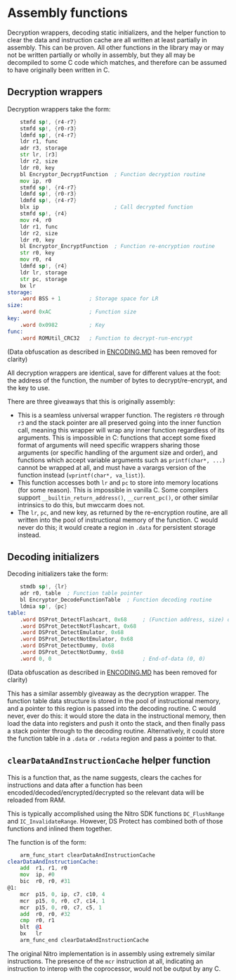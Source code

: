 # Assembly functions

Decryption wrappers, decoding static initializers, and the helper function to clear the data and instruction cache are all written at least partially in assembly. This can be proven. All other functions in the library may or may not be written partially or wholly in assembly, but they all may be decompiled to some C code which matches, and therefore can be assumed to have originally been written in C.

## Decryption wrappers

Decryption wrappers take the form:

```asm
	stmfd sp!, {r4-r7}
	stmfd sp!, {r0-r3}
	ldmfd sp!, {r4-r7}
	ldr r1, func
	adr r3, storage
	str lr, [r3]
	ldr r2, size
	ldr r0, key
	bl Encryptor_DecryptFunction  ; Function decryption routine
	mov ip, r0
	stmfd sp!, {r4-r7}
	ldmfd sp!, {r0-r3}
	ldmfd sp!, {r4-r7}
	blx ip                        ; Call decrypted function
	stmfd sp!, {r4}
	mov r4, r0
	ldr r1, func
	ldr r2, size
	ldr r0, key
	bl Encryptor_EncryptFunction  ; Function re-encryption routine
	str r0, key
	mov r0, r4
	ldmfd sp!, {r4}
	ldr lr, storage
	str pc, storage
	bx lr
storage:
	.word BSS + 1         ; Storage space for LR
size:
	.word 0xAC            ; Function size
key:
	.word 0x0982          ; Key
func:
	.word ROMUtil_CRC32   ; Function to decrypt-run-encrypt
```

(Data obfuscation as described in [ENCODING.MD](./ENCODING.MD) has been removed for clarity)

All decryption wrappers are identical, save for different values at the foot: the address of the function, the number of bytes to decrypt/re-encrypt, and the key to use.

There are three giveaways that this is originally assembly:
- This is a seamless universal wrapper function. The registers `r0` through `r3` and the stack pointer are all preserved going into the inner function call, meaning this wrapper will wrap any inner function regardless of its arguments. This is impossible in C: functions that accept some fixed format of arguments will need specific wrappers sharing those arguments (or specific handling of the argument size and order), and functions which accept variable arguments such as `printf(char*, ...)` cannot be wrapped at all, and must have a varargs version of the function instead (`vprintf(char*, va_list)`).
- This function accesses both `lr` and `pc` to store into memory locations (for some reason). This is impossible in vanilla C. Some compilers support `__builtin_return_address()`, `__current_pc()`, or other similar intrinsics to do this, but mwccarm does not.
- The `lr`, `pc`, and new key, as returned by the re-encryption routine, are all written into the pool of instructional memory of the function. C would never do this; it would create a region in `.data` for persistent storage instead.

## Decoding initializers

Decoding initializers take the form:

```asm
	stmdb sp!, {lr}
	adr r0, table  ; Function table pointer
	bl Encryptor_DecodeFunctionTable  ; Function decoding routine
	ldmia sp!, {pc}
table:
	.word DSProt_DetectFlashcart, 0x68     ; (Function address, size) data pairs
	.word DSProt_DetectNotFlashcart, 0x68
	.word DSProt_DetectEmulator, 0x68
	.word DSProt_DetectNotEmulator, 0x68
	.word DSProt_DetectDummy, 0x68
	.word DSProt_DetectNotDummy, 0x68
	.word 0, 0                             ; End-of-data (0, 0)
```

(Data obfuscation as described in [ENCODING.MD](./ENCODING.MD) has been removed for clarity)

This has a similar assembly giveaway as the decryption wrapper. The function table data structure is stored in the pool of instructional memory, and a pointer to this region is passed into the decoding routine. C would never, ever do this: it would store the data in the instructional memory, then load the data into registers and push it onto the stack, and then finally pass a stack pointer through to the decoding routine. Alternatively, it could store the function table in a `.data` or `.rodata` region and pass a pointer to that.


## `clearDataAndInstructionCache` helper function

This is a function that, as the name suggests, clears the caches for instructions and data after a function has been encoded/decoded/encrypted/decrypted so the relevant data will be reloaded from RAM.

This is typically accomplished using the Nitro SDK functions `DC_FlushRange` and `IC_InvalidateRange`. However, DS Protect has combined both of those functions and inlined them together.

The function is of the form:

```asm
	arm_func_start clearDataAndInstructionCache
clearDataAndInstructionCache:
	add  r1, r1, r0
	mov  ip, #0
	bic  r0, r0, #31
@1:
	mcr  p15, 0, ip, c7, c10, 4
	mcr  p15, 0, r0, c7, c14, 1
	mcr  p15, 0, r0, c7, c5, 1
	add  r0, r0, #32
	cmp  r0, r1
	blt  @1
	bx   lr
	arm_func_end clearDataAndInstructionCache
```

The original Nitro implementation is in assembly using extremely similar instructions. The presence of the `mcr` instruction at all, indicating an instruction to interop with the coprocessor, would not be output by any C.
